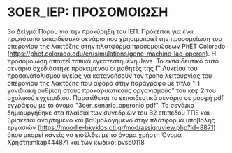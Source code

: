 # 3OER_IEP: ΠΡΟΣΟΜΟΙΩΣΗ
3ο Δείγμα Πόρου για την προκύρηξη του ΙΕΠ.
Πρόκειται για ένα πρωτότυπο εκπαιδευτικό σενάριο που χρησιμοποιεί την προσομοίωση του οπερονίου της λακτόζης στην πλατφόρμα προσομοιώσεων PhET Colorado (https://phet.colorado.edu/en/simulations/gene-machine-lac-operon). Η προσομοίωση απαιτεί τοπικά εγκατεστημένη Java. To εκπαιδευτικό αυτό σενάριο σχεδιάστηκε προκειμένου οι μαθητές της Γ' Λυκείου του προσανατολισμού υγείας να κατανοήσουν τον τρόπο λειτουργίας του οπερονίου της λακτόζης που αφορά στην παράγραφο με τίτλο "Η γονιδιακή ρύθμιση στους προκαρυωτικούς οργανισμούς" του κεφ 2 του σχολικού εγχειριδίου.
Παρατίθεται το εκπαιδευτικό σενάριο σε μορφή pdf εγγράφου με το όνομα "3oer_senario_operonio.pdf". To σενάριο δημιουργήθηκε στα πλαίσια των συνεδριών του Β2 επιπέδου ΤΠΕ και βρίσκεται αναρτημένο και βαθμολογημένο στην πλατφόρμα υποβολής εργασιών (https://moodle-bkyklos.cti.gr/mod/assign/view.php?id=8871) όπου μπορεί κανείς να εισέλθει με το όνομα χρήστη Όνομα Χρήστη:mkap444871 και των κωδικό: pvsb0118


